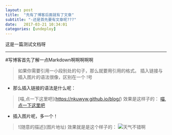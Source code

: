 ```yaml
---
layout: post
title:  "先有了博客后面就有了文章"
subtitle: "-还是首先要有文章呢???"
date:   2017-03-21 10:34:01
categories: [undeploy]
---
```


这是一篇测试文档呀

___

#写博客首先了解一点Markdown啊啊啊啊啊
>如果你需要引用一小段别处的句子，那么就要用引用的格式。
>插入链接与插入图片的语法很像，区别在一个 !号
* 那么插入链接的语法是什么呢：
> \[喵,点一下这里吧](https://nkuwyw.github.io/blog/)
效果是这样子的：
>[喵,点一下这里吧](https://nkuwyw.github.io/blog/)
* 插入图片呢，多一个！
> \!\[随意的描述](图片地址)
效果就是是这个样子的：
![天气不错啊](https://timgsa.baidu.com/timg?image&quality=80&size=b9999_10000&sec=1490772494&di=1f41babf0efdb80b7bde543c28dd78e8&imgtype=jpg&er=1&src=http%3A%2F%2Fwow.tgbus.com%2FUploadFiles_2396%2F201309%2F2013092720522247.jpg)

    

